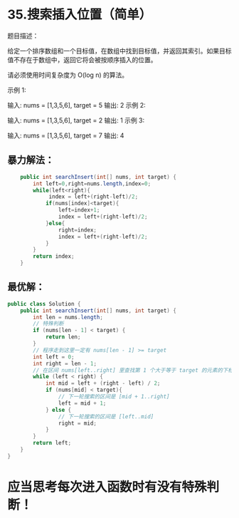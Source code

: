 # 35.搜索插入位置（简单）

题目描述：

给定一个排序数组和一个目标值，在数组中找到目标值，并返回其索引。如果目标值不存在于数组中，返回它将会被按顺序插入的位置。

请必须使用时间复杂度为 O(log n) 的算法。

 

示例 1:

输入: nums = [1,3,5,6], target = 5
输出: 2
示例 2:

输入: nums = [1,3,5,6], target = 2
输出: 1
示例 3:

输入: nums = [1,3,5,6], target = 7
输出: 4

## 暴力解法：

```java
    public int searchInsert(int[] nums, int target) {
        int left=0,right=nums.length,index=0;
        while(left<right){
             index = left+(right-left)/2;
            if(nums[index]<target){
                left=index+1;
                index = left+(right-left)/2;
            }else{
                right=index;
                index = left+(right-left)/2;
            }
        }
        return index;
    }
```



## 最优解：

```java
public class Solution {
    public int searchInsert(int[] nums, int target) {
        int len = nums.length;
        // 特殊判断
        if (nums[len - 1] < target) {
            return len;
        }
        // 程序走到这里一定有 nums[len - 1] >= target
        int left = 0;
        int right = len - 1;
        // 在区间 nums[left..right] 里查找第 1 个大于等于 target 的元素的下标
        while (left < right) {
            int mid = left + (right - left) / 2;
            if (nums[mid] < target){
                // 下一轮搜索的区间是 [mid + 1..right]
                left = mid + 1;
            } else {
                // 下一轮搜索的区间是 [left..mid]
                right = mid;
            }
        }
        return left;
    }
}
```

# 应当思考每次进入函数时有没有特殊判断！
